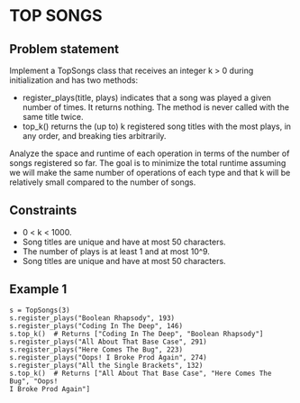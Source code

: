 # TOP SONGS

## Problem statement

Implement a TopSongs class that receives an integer k > 0 during initialization and has two methods:

- register_plays(title, plays) indicates that a song was played a given number of times. It returns nothing. The method
  is never called with the same title twice.
- top_k() returns the (up to) k registered song titles with the most plays, in any order, and breaking ties arbitrarily.

Analyze the space and runtime of each operation in terms of the number of songs registered so far. The goal is to
minimize the total runtime assuming we will make the same number of operations of each type and that k will be
relatively small compared to the number of songs.

## Constraints

- 0 < k < 1000.
- Song titles are unique and have at most 50 characters.
- The number of plays is at least 1 and at most 10^9.
- Song titles are unique and have at most 50 characters.

## Example 1

```
s = TopSongs(3)
s.register_plays("Boolean Rhapsody", 193)
s.register_plays("Coding In The Deep", 146)
s.top_k()  # Returns ["Coding In The Deep", "Boolean Rhapsody"]
s.register_plays("All About That Base Case", 291)
s.register_plays("Here Comes The Bug", 223)
s.register_plays("Oops! I Broke Prod Again", 274)
s.register_plays("All the Single Brackets", 132)
s.top_k()  # Returns ["All About That Base Case", "Here Comes The Bug", "Oops!
I Broke Prod Again"]
```